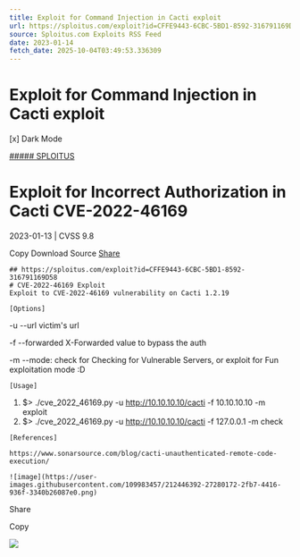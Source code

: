 ```yaml
---
title: Exploit for Command Injection in Cacti exploit
url: https://sploitus.com/exploit?id=CFFE9443-6CBC-5BD1-8592-316791169D58&utm_source=rss&utm_medium=rss
source: Sploitus.com Exploits RSS Feed
date: 2023-01-14
fetch_date: 2025-10-04T03:49:53.336309
---
```


# Exploit for Command Injection in Cacti exploit

[x]
Dark Mode

[##### SPLOITUS](/)

# Exploit for Incorrect Authorization in Cacti CVE-2022-46169

2023-01-13 | CVSS 9.8

Copy
Download
Source
[Share](#share-url)

```
## https://sploitus.com/exploit?id=CFFE9443-6CBC-5BD1-8592-316791169D58
# CVE-2022-46169 Exploit
Exploit to CVE-2022-46169 vulnerability on Cacti 1.2.19

[Options]

```
-u --url victim's url

-f --forwarded X-Forwarded value to bypass the auth

-m --mode: check for Checking for Vulnerable Servers, or exploit for Fun exploitation mode :D
```
[Usage]

```
1. $> ./cve_2022_46169.py -u http://10.10.10.10/cacti -f 10.10.10.10 -m exploit
2. $> ./cve_2022_46169.py -u http://10.10.10.10/cacti -f 127.0.0.1 -m check
```
[References]

https://www.sonarsource.com/blog/cacti-unauthenticated-remote-code-execution/

![image](https://user-images.githubusercontent.com/109983457/212446392-27280172-2fb7-4416-936f-3340b26087e0.png)
```

Share

Copy

![](https://mc.yandex.ru/watch/54912310)